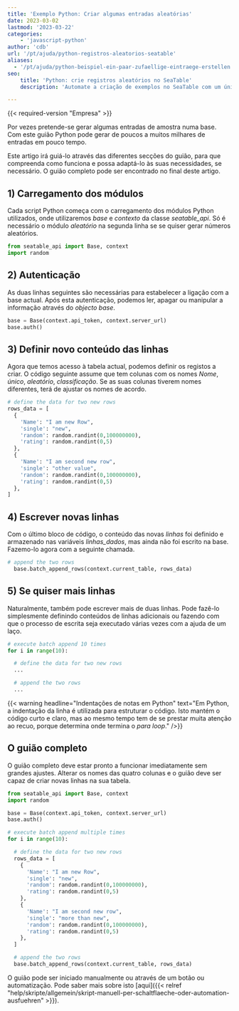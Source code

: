 ```yaml
---
title: 'Exemplo Python: Criar algumas entradas aleatórias'
date: 2023-03-02
lastmod: '2023-03-22'
categories:
    - 'javascript-python'
author: 'cdb'
url: '/pt/ajuda/python-registros-aleatorios-seatable'
aliases:
  - '/pt/ajuda/python-beispiel-ein-paar-zufaellige-eintraege-erstellen'
seo:
    title: 'Python: crie registros aleatórios no SeaTable'
    description: 'Automate a criação de exemplos no SeaTable com um único script Python. Adicione linhas de teste e preencha rapidamente seus bancos de dados e protótipos.'

---
```


{{< required-version "Empresa" >}}

Por vezes pretende-se gerar algumas entradas de amostra numa base. Com este guião Python pode gerar de poucos a muitos milhares de entradas em pouco tempo.

Este artigo irá guiá-lo através das diferentes secções do guião, para que compreenda como funciona e possa adaptá-lo às suas necessidades, se necessário. O guião completo pode ser encontrado no final deste artigo.

## 1) Carregamento dos módulos

Cada script Python começa com o carregamento dos módulos Python utilizados, onde utilizaremos _base_ e _contexto_ da classe _seatable_api_. Só é necessário o módulo _aleatório_ na segunda linha se se quiser gerar números aleatórios.

```python
from seatable_api import Base, context
import random
```

## 2) Autenticação

As duas linhas seguintes são necessárias para estabelecer a ligação com a base actual. Após esta autenticação, podemos ler, apagar ou manipular a informação através do _objecto base_.

```python
base = Base(context.api_token, context.server_url)
base.auth()
```

## 3) Definir novo conteúdo das linhas

Agora que temos acesso à tabela actual, podemos definir os registos a criar. O código seguinte assume que tem colunas com os nomes _Nome_, _único_, _aleatório_, _classificação_. Se as suas colunas tiverem nomes diferentes, terá de ajustar os nomes de acordo.

```python
# define the data for two new rows
rows_data = [
  {
    'Name': "I am new Row",
    'single': "new",
    'random': random.randint(0,100000000),
    'rating': random.randint(0,5)
  },
  {
    'Name': "I am second new row",
    'single': "other value",
    'random': random.randint(0,100000000),
    'rating': random.randint(0,5)
  },
]
```

## 4) Escrever novas linhas

Com o último bloco de código, o conteúdo das novas _linhas_ foi definido e armazenado nas variáveis _linhas_dados_, mas ainda não foi escrito na base. Fazemo-lo agora com a seguinte chamada.

```python
# append the two rows
  base.batch_append_rows(context.current_table, rows_data)
```

## 5) Se quiser mais linhas

Naturalmente, também pode escrever mais de duas linhas. Pode fazê-lo simplesmente definindo conteúdos de linhas adicionais ou fazendo com que o processo de escrita seja executado várias vezes com a ajuda de um laço.

```python
# execute batch append 10 times
for i in range(10):

  # define the data for two new rows
  ...

  # append the two rows
  ...
```

{{< warning  headline="Indentações de notas em Python"  text="Em Python, a indentação da linha é utilizada para estruturar o código. Isto mantém o código curto e claro, mas ao mesmo tempo tem de se prestar muita atenção ao recuo, porque determina onde termina o _para loop_." />}}

## O guião completo

O guião completo deve estar pronto a funcionar imediatamente sem grandes ajustes. Alterar os nomes das quatro colunas e o guião deve ser capaz de criar novas linhas na sua tabela.

```python
from seatable_api import Base, context
import random

base = Base(context.api_token, context.server_url)
base.auth()

# execute batch append multiple times
for i in range(10):

  # define the data for two new rows
  rows_data = [
    {
      'Name': "I am new Row",
      'single': "new",
      'random': random.randint(0,100000000),
      'rating': random.randint(0,5)
    },
    {
      'Name': "I am second new row",
      'single': "more than new",
      'random': random.randint(0,100000000),
      'rating': random.randint(0,5)
    },
  ]

  # append the two rows
  base.batch_append_rows(context.current_table, rows_data)
```

O guião pode ser iniciado manualmente ou através de um botão ou automatização. Pode saber mais sobre isto [aqui]({{< relref "help/skripte/allgemein/skript-manuell-per-schaltflaeche-oder-automation-ausfuehren" >}}).
